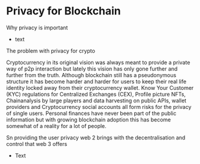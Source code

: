 # Privacy for Blockchain

Why privacy is important

* text



The problem with privacy for crypto

Cryptocurrency in its original vision was always meant to provide a private way of p2p interaction but lately this vision has only gone further and further from the truth. Although blockchain still has a pseudonymous structure it has become harder and harder for users to keep their real life identity locked away from their cryptocurrency wallet. Know Your Customer (KYC) regulations for Centralized Exchanges (CEX), Profile picture NFTs, Chainanalysis by large players and data harvesting on public APIs, wallet providers and Cryptocurrency social accounts all form risks for the privacy of single users. Personal finances have never been part of the public information but with growing blockchain adoption this has become somewhat of a reality for a lot of people.&#x20;



Sn providing the user privacy web 2 brings with the decentralisation and control that web 3 offers

* Text

